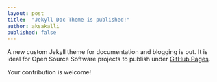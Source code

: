 ```yaml
---
layout: post
title:  "Jekyll Doc Theme is published!"
author: aksakalli
published: false
---
```

A new custom Jekyll theme for documentation and blogging is out. It is ideal for Open Source Software projects to publish under [GitHub Pages](https://pages.github.com).

Your contribution is welcome!
